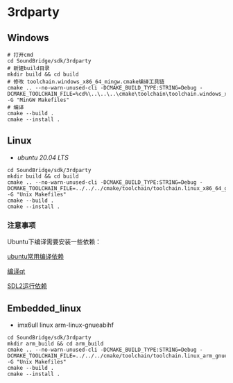 
# 3rdparty

## Windows

```shell
# 打开cmd
cd SoundBridge/sdk/3rdparty
# 新建build目录
mkdir build && cd build
# 修改 toolchain.windows_x86_64_mingw.cmake编译工具链
cmake .. --no-warn-unused-cli -DCMAKE_BUILD_TYPE:STRING=Debug -DCMAKE_TOOLCHAIN_FILE=%cd%\..\..\..\cmake\toolchain\toolchain.windows_x86_64_mingw.cmake -G "MinGW Makefiles"
# 编译
cmake --build .
cmake --install .
```

## Linux

* *ubuntu 20.04 LTS* 

```shell
cd SoundBridge/sdk/3rdparty
mkdir build && cd build
cmake .. --no-warn-unused-cli -DCMAKE_BUILD_TYPE:STRING=Debug -DCMAKE_TOOLCHAIN_FILE=../../../cmake/toolchain/toolchain.linux_x86_64_gcc.cmake -G "Unix Makefiles"
cmake --build .
cmake --install .
```

### 注意事项

Ubuntu下编译需要安装一些依赖：

[ubuntu常用编译依赖](https://wt159.github.io/2022/11/13/ubuntu%E5%BC%80%E5%8F%91%E7%8E%AF%E5%A2%83%E9%85%8D%E7%BD%AE.html)

[编译qt](https://wt159.github.io/2023/11/26/ubuntu%E4%B8%8B%E7%BC%96%E8%AF%91qt5.14.2%E6%BA%90%E7%A0%81.html)

[SDL2运行依赖](https://blog.csdn.net/qq_40017011/article/details/119748492)


## Embedded_linux

* imx6ull linux arm-linux-gnueabihf

```shell
cd SoundBridge/sdk/3rdparty
mkdir arm_build && cd arm_build
cmake .. --no-warn-unused-cli -DCMAKE_BUILD_TYPE:STRING=Debug -DCMAKE_TOOLCHAIN_FILE=../../../cmake/toolchain/toolchain.linux_arm_gnueabihf_gcc.cmake -G "Unix Makefiles"
cmake --build .
cmake --install .
```